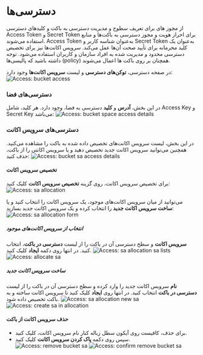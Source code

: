# دسترسی‌ها

از مجوز های برای 
تعریف سطوح و مدیریت دسترسی به  باکت و کلیدهای دسترسی Access Token و Secret Token برای احراز هویت و مجوز دسترسی به باکت‌ها و منابع استفاده می‌شوند. Access Token به‌عنوان شناسه کاربر و Secret Token به‌عنوان یک کلید محرمانه برای تأیید صحت آن‌ها عمل می‌کند. سرویس اکانت‌ها نیز برای تخصیص دسترسی محدود و مدیریت شده به افراد سازمان و کاربران استفاده می‌شود.
توجه داشته باشید که پالیسی‌ها (policy) همچنان بر روی باکت ها اعمال می‌شوند.

در صفحه دسترسی، **توکن‌های دسترسی** و لیست **سرویس اکانت‌ها** وجود دارد:
![Access: bucket access](../img/bucket-access.png)

### دسترسی‌های فضا

در این بخش، **آدرس** و **کلید** دسترسی به فضا، وجود دارد. هر کلید، شامل Access Key و Secret Key می‌باشد:
![Access: bucket space access details](../img/bucket-space-access-details.png)

### دسترسی‌های سرویس اکانت

در این بخش، لیست سرویس اکانت‌های تخصیص داده شده به باکت را مشاهده می‌کنید. همچنین می‌توانید سرویس اکانت جدید تخصیص دهید و یا سرویس اکانتی را از باکت، حذف کنید:
![Access: bucket sa access details](../img/bucket-sa-access-details.png)

#### تخصیص سرویس اکانت

برای تخصیص سرویس اکانت، روی گزینه **تخصیص سرویس اکانت** کلیک کنید:
![Access: sa allocation](../img/sa-allocation.png)

می‌توانید از میان سرویس اکانت‌های موجود، یک سرویس اکانت را انتخاب کنید و یا **ساخت سرویس اکانت جدید** را انتخاب کرده و یک سرویس اکانت جدید بسازید:
![Access: sa allocation form](../img/sa-allocation-form.png)

##### انتخاب از سرویس اکانت‌های موجود

**سرویس اکانت** و سطح دسترسی آن در باکت را از لیست **دسترسی در باکت**، انتخاب کنید. در انتها روی دکمه **ایجاد** کلیک کنید.
![Access: sa allocation sa lists](../img/sa-allocation-sa-lists.png)
![Access: allocate sa](../img/allocate-sa.png)

##### ساخت سرویس اکانت جدید

**نام** سرویس اکانت جدید را وارد کرده و سطح دسترسی آن در باکت را از لیست‌ **دسترسی در باکت** انتخاب کنید. در انتها روی **ایجاد** کلیک کنید تا سرویس اکانت ساخته و به باکت تخصیص داده شود.
![Access: sa allocation new sa](../img/sa-allocation-new-sa.png)
![Access: create sa in allocation](../img/create-sa-in-allocation.png)

#### حذف سرویس اکانت از باکت

- برای حذف، کافیست روی آیکون سطل زباله کنار نام سرویس اکانت، کلیک کنید.
- سپس روی دکمه **پاک کردن سرویس اکانت** کلیک کنید.
  ![Access: remove bucket sa](../img/remove-bucket-sa.png)
  ![Access: confirm remove bucket sa](../img/confirm-remove-bucket-sa.png)

